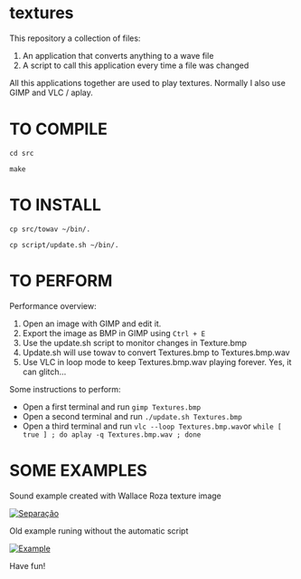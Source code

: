 # textures

This repository a collection of files:

1. An application that converts anything to a wave file
2. A script to call this application every time a file was changed

All this applications together are used to play textures. Normally I also use
GIMP and VLC / aplay.

TO COMPILE
==========

`cd src`

`make`


TO INSTALL
==========

`cp src/towav ~/bin/.`

`cp script/update.sh ~/bin/.`

TO PERFORM
==========

Performance overview:

1. Open an image with GIMP and edit it.
2. Export the image as BMP in GIMP using `Ctrl + E`
3. Use the update.sh script to monitor changes in Texture.bmp
4. Update.sh will use towav to convert Textures.bmp to Textures.bmp.wav
5. Use VLC in loop mode to keep Textures.bmp.wav playing forever. Yes, it can glitch...

Some instructions to perform:
* Open a first terminal and run `gimp Textures.bmp`
* Open a second terminal and run `./update.sh Textures.bmp`
* Open a third terminal and run `vlc --loop Textures.bmp.wav`or 
   `while [ true ] ; do aplay -q Textures.bmp.wav ; done`

SOME EXAMPLES
=============

Sound example created with Wallace Roza texture image 
 
[![Separação](https://i.ytimg.com/vi/Dcm2uKFFmV0/mqdefault.jpg)](https://www.youtube.com/watch?v=Dcm2uKFFmV0) 
 
Old example runing without the automatic script 
 
[![Example](https://i.ytimg.com/vi/9gq1gk4jeJM/mqdefault.jpg)](https://www.youtube.com/watch?v=9gq1gk4jeJM) 


Have fun!
